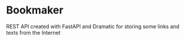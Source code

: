 # Bookmaker
REST API created with FastAPI and Dramatic for storing some links and texts from the Internet
